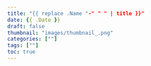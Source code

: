 ```yaml
---
title: "{{ replace .Name "-" " " | title }}"
date: {{ .Date }}
draft: false
thumbnail: "images/thumbnail_.png"
categories: [""]
tags: [""]
toc: true
---
```


